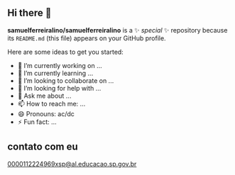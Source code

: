 ## Hi there 👋


**samuelferreiralino/samuelferreiralino** is a ✨ _special_ ✨ repository because its `README.md` (this file) appears on your GitHub profile.

Here are some ideas to get you started:

- 🔭 I’m currently working on ...
- 🌱 I’m currently learning ...
- 👯 I’m looking to collaborate on ...
- 🤔 I’m looking for help with ...
- 💬 Ask me about ...
- 📫 How to reach me: ...
- 😄 Pronouns: ac/dc
- ⚡ Fun fact: ...

## contato com eu

0000112224969xsp@al.educacao.sp.gov.br
